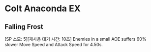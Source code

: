 # Colt Anaconda EX

## Falling Frost

[SP 소모: 5][재사용 대기 시간: 10초] Enemies in a small AOE suffers 60% slower Move Speed and Attack Speed for 4.50s.
